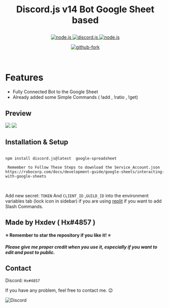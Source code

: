 
<h1 align="center">

**Discord.js v14 Bot Google Sheet based**

</h1>



  

<p align="center">

<a  href="https://nodejs.org/en/download/">

<img  src="https://img.shields.io/badge/node-18.7.x-brightgreen?style=for-the-badge"  alt="node.js">

</a>

  

<a  href="https://github.com/discordjs/discord.js/">

<img  src="https://img.shields.io/badge/discord.js-v14-blue?style=for-the-badge"  alt="discord.js">

</a>

  

<a  href="https://github.com/Nathaniel-VFX/Discord.js-v14-Command-Handlers">

<img  src="https://img.shields.io/badge/version-latest-red?style=for-the-badge"  alt="node.js">

</a>

  

</p>

  
  

<p align="center">

<a  href="https://github.com/hexmage2002/DiscordGooglesheet/fork">

<img  src="https://img.shields.io/badge/Fork-github-blueviolet?logo=githubactions&logoColor=white&style=for-the-badge"  alt="github-fork">

</a>




</a>

</p>



  

<br>

  
  

# Features

-  Fully Connected Bot to the Google Sheet
-  Already added some Simple Commands ( !add , !ratio , !get)

## Preview

<img  src="https://cdn.discordapp.com/attachments/865607749311660042/1062767307715256391/Screenshot_1.png"/>

<img  src="https://cdn.discordapp.com/attachments/865607749311660042/1062769430163095643/image.png"/>


  

  

## Installation & Setup

```

npm install discord.js@latest  google-spreadsheet

```
```
 Remember to Follow These Steps to download the Service_Account.json  https://robocorp.com/docs/development-guide/google-sheets/interacting-with-google-sheets 

```
<br  />

  

Add new secret: `TOKEN` And `CLIENT_ID` ,`GUILD_ID` into the environment variables tab (lock icon in sidebar) if you are using [replit](https://replit.com/) if you want to add Slash Commands.

  

## Made by Hxdev ( Hx#4857 )


  

**⭐ Remember to star the repository if you like it! ⭐**

  

_**Please give me proper credit when you use it, especially if you want to edit and post to public.**_

  

## Contact

Discord: `Hx#4857`

  

If you have any problem, feel free to contact me. 😉

  

<img  src="https://cdn.discordapp.com/attachments/865607749311660042/1062768759334522940/image.png"  alt="Discord"/>
  

